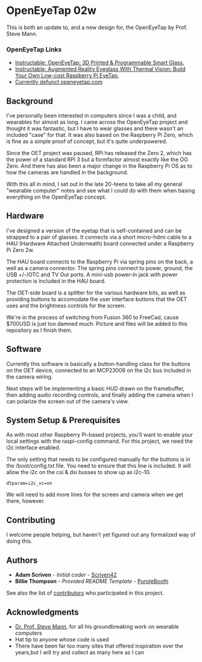 # OpenEyeTap 02w

This is both an update to, and a new design for, the OpenEyeTap by Prof. Steve Mann.

### OpenEyeTap Links

- [Instructable: OpenEyeTap: 3D Printed & Programmable Smart Glass](https://www.instructables.com/OpenEyeTap-3D-Printed-Programmable-Smart-Glass/),
- [Instructable: Augmented Reality Eyeglass With Thermal Vision: Build Your Own Low-cost Raspberry Pi EyeTap](https://www.instructables.com/Augmented-Reality-Eyeglass-With-Thermal-Vision-Bui/),
- [Currently defunct openeyetap.com](https://openeyetap.com/)


## Background

I've personally been interested in computers since I was a child, and wearables for almost as
long. I came across the OpenEyeTap project and thought it was fantastic, but I have to wear glasses and there
wasn't an included "case" for that. It was also based on the Raspberry Pi Zero, which is fine as a simple proof
of concept, but it's quite underpowered.

Since the OET project was paused, RPi has released the Zero 2, which has the power of a standard RPi 3 but a
formfactor almost exactly like the OG Zero. And there has also been a major change in the Raspberry Pi OS as to
how the cameras are handled in the background.

With this all in mind, I set out in the late 20-teens to take all my general "wearable computer" notes and
see what I could do with them when basing everything on the OpenEyeTap concept.


## Hardware

I've designed a version of the eyetap that is self-contained and can be strapped to a pair of glasses. It
connects via a short micro-hdmi cable to a HAU (Hardware Attached Underneath) board connected under a
Raspberry Pi Zero 2w.

The HAU board connects to the Raspberry Pi via spring pins on the back, a well as a camera connector. The spring
pins connect to power, ground, the USB +/-/OTC and TV Out ports. A mini-usb power-in jack with power protection is
included in the HAU board.

The OET-side board is a splitter for the various hardware bits, as well as providing buttons to accomodate the
user interface buttons that the OET uses and the brightness controls for the screen.

We're in the process of switching from Fusion 360 to FreeCad, cause $700USD is just too damned much. Picture and
files will be added to this repository as I finish them.


## Software

Currently this software is basically a button-handling class for the buttons on the OET device, connected to an
MCP23008 on the i2c bus included in the camera wiring.

Next steps will be implementing a basic HUD drawn on the framebuffer, then adding audio recording controls,
and finally adding the camera when I can polarize the screen out of the camera's view.


## System Setup & Prerequisites

As with most other Raspberry Pi-based projects, you'll want to enable your local settings with the raspi-config
command. For this project, we need the i2c interface enabled.

The only setting that needs to be configured manually for the buttons is in the /boot/config.txt file. You need to
ensure that this line is included. It will allow the i2c on the csi & dsi busses to show up as i2c-10.

`dtparam=i2c_vc=on`

We will need to add more lines for the screen and camera when we get there, however.


## Contributing

I welcome people helping, but haven't yet figured out any formalized way of doing this.


## Authors

  - **Adam Scriven** - *Initial coder* -
    [Scriven42](https://github.com/Scriven42)
  - **Billie Thompson** - *Provided README Template* -
    [PurpleBooth](https://github.com/PurpleBooth)

See also the list of
[contributors](https://github.com/Scriven42/oet02w/contributors)
who participated in this project.


## Acknowledgments

  - [Dr. Prof. Steve Mann](https://www.eecg.utoronto.ca/~mann/), for all his groundbreaking work on wearable computers
  - Hat tip to anyone whose code is used
  - There have been far too many sites that offered inspiration over the years,but I will try and collect as many here as I can


